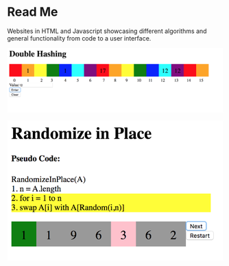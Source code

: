 # Read Me 

Websites in HTML and Javascript showcasing different algorithms and general functionality from code to a user interface.
 
![DoubleHashing](https://github.com/DylanNAron/HTML-sites/blob/master/DoubleHashing.png)

![RandomizeInPlace](https://github.com/DylanNAron/HTML-sites/blob/master/RandomizeInPlace.png)
